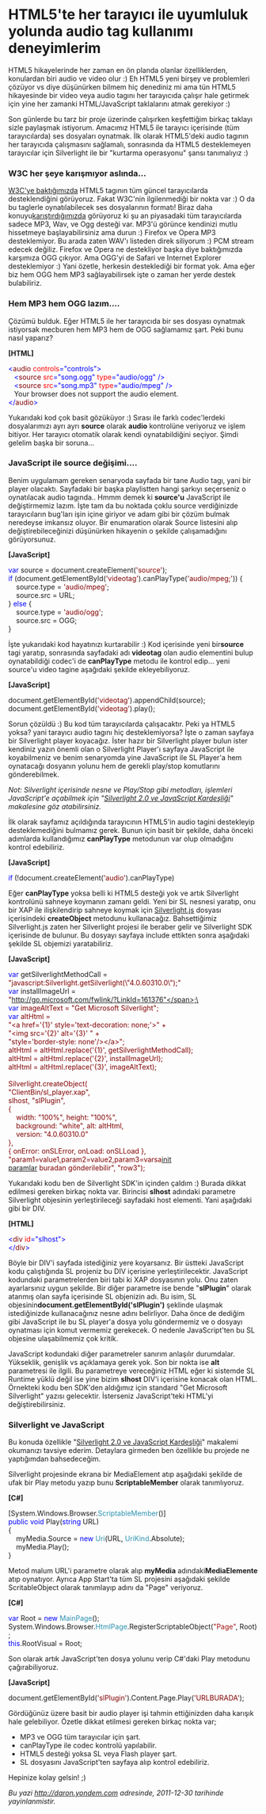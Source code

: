# HTML5'te her tarayıcı ile uyumluluk yolunda audio tag kullanımı deneyimlerim
HTML5 hikayelerinde her zaman en ön planda olanlar özelliklerden,
konulardan biri audio ve video olur :) Eh HTML5 yeni birşey ve
problemleri çözüyor vs diye düşünürken bilmem hiç denediniz mi ama tün
HTML5 hikayesinde bir video veya audio tagını her tarayıcıda çalışır
hale getirmek için yine her zamanki HTML/JavaScript taklalarını atmak
gerekiyor :)

Son günlerde bu tarz bir proje üzerinde çalışırken keşfettiğim birkaç
taklayı sizle paylaşmak istiyorum. Amacımız HTML5 ile tarayıcı
içerisinde (tüm tarayıcılarda) ses dosyaları oynatmak. İlk olarak
HTML5'deki audio tagının her tarayıcıda çalışmasını sağlamalı,
sonrasında da HTML5 desteklemeyen tarayıcılar için Silverlight ile bir
"kurtarma operasyonu" şansı tanımalıyız :)

### W3C her şeye karışmıyor aslında...

[W3C'ye baktığımızda](http://www.w3schools.com/html5/tag_audio.asp)
HTML5 tagının tüm güncel tarayıcılarda desteklendiğini görüyoruz. Fakat
W3C'nin ilgilenmediği bir nokta var :) O da bu taglerle oynatılabilecek
ses dosyalarının formatı! Biraz daha
konuyu[karıştırdığımızda](http://www.w3schools.com/html5/html5_audio.asp)
görüyoruz ki şu an piyasadaki tüm tarayıcılarda sadece MP3, Wav, ve Ogg
desteği var. MP3'ü görünce kendinizi mutlu hissetmeye başlayabilirsiniz
ama durun :) Firefox ve Opera MP3 desteklemiyor. Bu arada zaten WAV'ı
listeden direk siliyorum :) PCM stream edecek değiliz. Firefox ve Opera
ne destekliyor başka diye baktığımızda karşımıza OGG çıkıyor. Ama OGG'yi
de Safari ve Internet Explorer desteklemiyor :) Yani özetle, herkesin
desteklediği bir format yok. Ama eğer biz hem OGG hem MP3
sağlayabilirsek işte o zaman her yerde destek bulabiliriz.

### Hem MP3 hem OGG lazım....

Çözümü bulduk. Eğer HTML5 ile her tarayıcıda bir ses dosyası oynatmak
istiyorsak mecburen hem MP3 hem de OGG sağlamamız şart. Peki bunu nasıl
yaparız?

**[HTML]**

<span style="color:blue;">\<</span><span
style="color:maroon;">audio</span> <span
style="color:red;">controls</span><span
style="color:blue;">="controls"\></span>\
   <span style="color:blue;">\<</span><span
style="color:maroon;">source</span> <span
style="color:red;">src</span><span
style="color:blue;">="song.ogg"</span> <span
style="color:red;">type</span><span
style="color:blue;">="audio/ogg"</span> <span
style="color:blue;">/\></span>\
   <span style="color:blue;">\<</span><span
style="color:maroon;">source</span> <span
style="color:red;">src</span><span
style="color:blue;">="song.mp3"</span> <span
style="color:red;">type</span><span
style="color:blue;">="audio/mpeg"</span> <span
style="color:blue;">/\></span>\
   Your browser does not support the audio element.\
<span style="color:blue;">\</</span><span
style="color:maroon;">audio</span><span style="color:blue;">\></span> 

Yukarıdaki kod çok basit gözüküyor :) Sırası ile farklı codec'lerdeki
dosyalarımızı ayrı ayrı **source** olarak **audio** kontrolüne veriyoruz
ve işlem bitiyor. Her tarayıcı otomatik olarak kendi oynatabildiğini
seçiyor. Şimdi gelelim başka bir soruna...

### JavaScript ile source değişimi....

Benim uygulamam gereken senaryoda sayfada bir tane Audio tagı, yani bir
player olacaktı. Sayfadaki bir başka playlistten hangi şarkıyı
seçerseniz o oynatılacak audio tagında.. Hmmm demek ki **source'u**
JavaScript ile değiştirmemiz lazım. İşte tam da bu noktada çoklu source
verdiğinizde tarayıcıların bug'ları işin içine giriyor ve adam gibi bir
çözüm bulmak neredeyse imkansız oluyor. Bir enumaration olarak Source
listesini alıp değiştirebileceğinizi düşünürken hikayenin o şekilde
çalışamadığını görüyorsunuz.

**[JavaScript]**

<span
style="color:blue;">var</span> source = document.createElement(<span
style="color:maroon;">'source'</span>);\
<span style="color:blue;">if</span> (document.getElementById(<span
style="color:maroon;">'videotag'</span>).canPlayType(<span
style="color:maroon;">'audio/mpeg;'</span>)) {\
    source.type = <span style="color:maroon;">'audio/mpeg'</span>;\
    source.src = URL;\
} <span style="color:blue;">else</span> {\
    source.type = <span style="color:maroon;">'audio/ogg'</span>;\
    source.src = OGG;\
}

İşte yukarıdaki kod hayatınızı kurtarabilir :) Kod içerisinde yeni
bir**source** tagi yaratıp, sonrasında sayfadaki adı **videotag** olan
audio elementini bulup oynatabildiği codec'i de **canPlayType** metodu
ile kontrol edip... yeni source'u video tagine aşağıdaki şekilde
ekleyebiliyoruz.

**[JavaScript]**

document.getElementById(<span style="color:maroon;">'<span
style="color: maroon;">videotag</span>'</span>).appendChild(source);\
document.getElementById(<span style="color:maroon;">'<span
style="color: maroon;">videotag</span>'</span>).play();

Sorun çözüldü :) Bu kod tüm tarayıcılarda çalışacaktır. Peki ya HTML5
yoksa? yani tarayıcı audio tagını hiç desteklemiyorsa? İşte o zaman
sayfaya bir Silverlight player koyacağız. İster hazır bir Silverlight
player bulun ister kendiniz yazın önemli olan o Silverlight Player'ı
sayfaya JavaScript ile koyabilmeniz ve benim senaryomda yine JavaScript
ile SL Player'a hem oynatacağı dosyanın yolunu hem de gerekli play/stop
komutlarını gönderebilmek.

*Not: Silverlight içerisinde nesne ve Play/Stop gibi metodları,
işlemleri JavaScript'e açabilmek için "*[*Silverlight 2.0 ve JavaScript
Kardeşliği*](http://daron.yondem.com/tr/post/a1426eb0-7120-4a66-9d5c-de5027fd59ed)*"
makalesine göz atabilirsiniz.*

İlk olarak sayfamız açıldığında tarayıcının HTML5'in audio tagini
destekleyip desteklemediğini bulmamız gerek. Bunun için basit bir
şekilde, daha önceki adımlarda kullandığımız **canPlayType** metodunun
var olup olmadığını kontrol edebiliriz.

**[JavaScript]**

<span style="color:blue;">if</span> (!document.createElement(<span
style="color:maroon;">'audio'</span>).canPlayType) 

Eğer **canPlayType** yoksa belli ki HTML5 desteği yok ve artık
Silverlight kontrolünü sahneye koymanın zamanı geldi. Yeni bir SL
nesnesi yaratıp, onu bir XAP ile ilişkilendirip sahneye koymak için
[Silverlight.js](http://daron.yondem.com/tr/post/6ff37001-ac18-4698-900a-bee025187001)
dosyası içerisindeki **createObject** metodunu kullanacağız.
Bahsettiğimiz Silverlight.js zaten her Silverlight projesi ile beraber
gelir ve Silverlight SDK içerisinde de bulunur. Bu dosyayı sayfaya
include ettikten sonra aşağıdaki şekilde SL objemizi yaratabiliriz.

**[JavaScript]**

<span style="color:blue;">var</span> getSilverlightMethodCall =\
<span
style="color:maroon;">"javascript:Silverlight.getSilverlight(\\"4.0.60310.0\\");"</span>\
<span style="color:blue;">var</span> installImageUrl =\
<span
style="color:maroon;">"http://go.microsoft.com/fwlink/?LinkId=161376"</span>;\
<span style="color:blue;">var</span> imageAltText = <span
style="color:maroon;">"Get Microsoft Silverlight"</span>;\
<span style="color:blue;">var</span> altHtml =\
<span
style="color:maroon;">"\<a href='{1}' style='text-decoration: none;'\>"</span> +\
<span style="color:maroon;">"\<img src='{2}' alt='{3}' "</span> +\
<span
style="color:maroon;">"style='border-style: none'/\>\</a\>"</span>;\
altHtml = altHtml.replace(<span
style="color:maroon;">'{1}'</span>, getSilverlightMethodCall);\
altHtml = altHtml.replace(<span
style="color:maroon;">'{2}'</span>, installImageUrl);\
altHtml = altHtml.replace(<span
style="color:maroon;">'{3}'</span>, imageAltText);\
\
Silverlight.createObject(\
<span style="color:maroon;">"ClientBin/sl\_player.xap"</span>,\
slhost, <span style="color:maroon;">"slPlugin"</span>,\
{\
    width: <span style="color:maroon;">"100%"</span>, height: <span
style="color:maroon;">"100%"</span>,\
    background: <span
style="color:maroon;">"white"</span>, alt: altHtml,\
    version: <span style="color:maroon;">"4.0.60310.0"</span>\
},\
{ onError: onSLError, onLoad: onSLLoad },\
<span
style="color:maroon;">"param1=value1,param2=value2,param3=varsa[init\
paramlar](http://daron.yondem.com/tr/post/4834596e-b5ec-450f-8e3c-cfba929d958e)
buradan gönderilebilir"</span>, <span
style="color:maroon;">"row3"</span>);

Yukarıdaki kodu ben de Silverlight SDK'in içinden çaldım :) Burada
dikkat edilmesi gereken birkaç nokta var. Birincisi **slhost** adındaki
parametre Silverlight objesinin yerleştirileceği sayfadaki host
elementi. Yani aşağıdaki gibi bir DIV.

**[HTML]**

<span style="color:blue;">\<</span><span
style="color:maroon;">div</span> <span style="color:red;">id</span><span
style="color:blue;">="slhost"\></span>\
<span style="color:blue;">\</</span><span
style="color:maroon;">div</span><span style="color:blue;">\></span>

Böyle bir DIV'i sayfada istediğiniz yere koyarsanız. Bir üstteki
JavaScript kodu çalıştığında SL projeniz bu DIV içerisine
yerleştirilecektir. JavaScript kodundaki parametrelerden biri tabi ki
XAP dosyasının yolu. Onu zaten ayarlarsınız uygun şekilde. Bir diğer
parametre ise bende "**slPlugin**" olarak atanmış olan sayfa içerisinde
SL objenizin adı. Bu isim, SL
objesinin**document.getElementById('slPlugin')** şeklinde ulaşmak
istediğinizde kullanacağınız nesne adını belirliyor. Daha önce de
dediğim gibi JavaScript ile bu SL player'a dosya yolu göndermemiz ve o
dosyayı oynatması için komut vermemiz gerekecek. O nedenle
JavaScript'ten bu SL objesine ulaşabilmemiz çok kritik.

JavaScript kodundaki diğer parametreler sanırım anlaşılır durumdalar.
Yükseklik, genişlik vs açıklamaya gerek yok. Son bir nokta ise **alt**
parametresi ile ilgili. Bu parametreye vereceğiniz HTML eğer ki sistemde
SL Runtime yüklü değil ise yine bizim **slhost** DIV'i içerisine konacak
olan HTML. Örnekteki kodu ben SDK'den aldığımız için standard "Get
Microsoft Silverlight" yazısı gelecektir. İsterseniz JavaScript'teki
HTML'yi değiştirebilirsiniz.

### Silverlight ve JavaScript

Bu konuda özellikle "[Silverlight 2.0 ve JavaScript
Kardeşliği](http://daron.yondem.com/tr/post/a1426eb0-7120-4a66-9d5c-de5027fd59ed)"
makalemi okumanızı tavsiye ederim. Detaylara girmeden ben özellikle bu
projede ne yaptığımdan bahsedeceğim.

Silverlight projesinde ekrana bir MediaElement atıp aşağıdaki şekilde de
ufak bir Play metodu yazıp bunu **ScriptableMember** olarak
tanımlıyoruz.

**[C\#]**

[System.Windows.Browser.<span
style="color:#2b91af;">ScriptableMember</span>()]\
<span style="color:blue;">public</span> <span
style="color:blue;">void</span> Play(<span
style="color:blue;">string</span> URL)\
{\
    myMedia.Source = <span style="color:blue;">new</span> <span
style="color:#2b91af;">Uri</span>(URL, <span
style="color:#2b91af;">UriKind</span>.Absolute);\
    myMedia.Play();\
}

Metod malum URL'i parametre olarak alıp **myMedia**
adındaki**MediaElemente** atıp oynatıyor. Ayrıca App Start'ta tüm SL
projesini aşağıdaki şekilde ScritableObject olarak tanımlayıp adını da
"Page" veriyoruz.

**[C\#]**

<span style="color:blue;">var</span> Root = <span
style="color:blue;">new</span> <span
style="color:#2b91af;">MainPage</span>();\
System.Windows.Browser.<span
style="color:#2b91af;">HtmlPage</span>.RegisterScriptableObject(<span
style="color:#a31515;">"Page"</span>, Root);\
<span style="color:blue;">this</span>.RootVisual = Root;

Son olarak artık JavaScript'ten dosya yolunu verip C\#'daki Play
metodunu çağırabiliyoruz.

**[JavaScript]**

document.getElementById(<span
style="color:maroon;">'slPlugin'</span>).Content.Page.Play(<span
style="color:maroon;">'URLBURADA'</span>);

Gördüğünüz üzere basit bir audio player işi tahmin ettiğinizden daha
karışık hale gelebiliyor. Özetle dikkat etilmesi gereken birkaç nokta
var;

-   MP3 ve OGG tüm tarayıcılar için şart.
-   canPlayType ile codec kontrolü yapılabilir.
-   HTML5 desteği yoksa SL veya Flash player şart.
-   SL dosyasını JavaScript'ten sayfaya alıp kontrol edebiliriz.

Hepinize kolay gelsin! ;)



*Bu yazi http://daron.yondem.com adresinde, 2011-12-30 tarihinde yayinlanmistir.*
